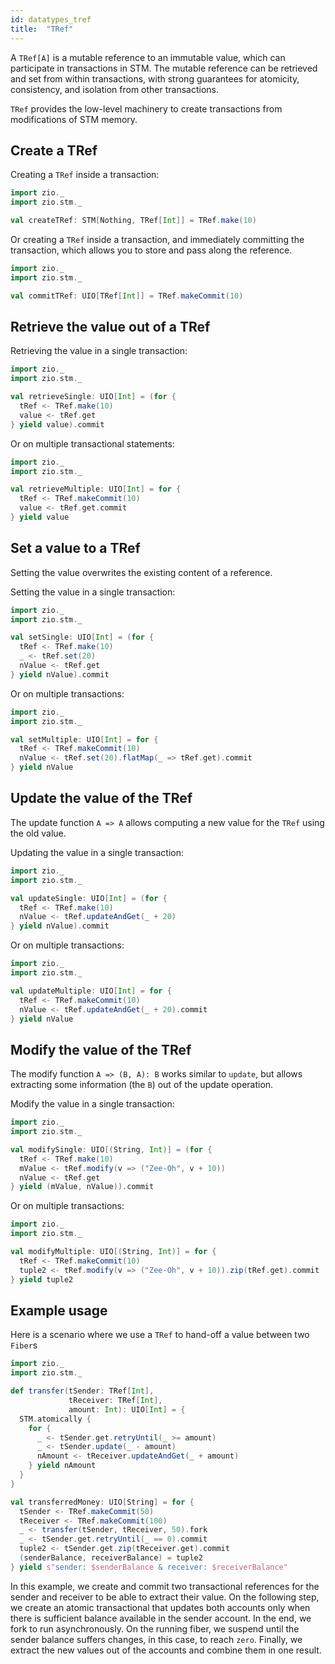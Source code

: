 ```yaml
---
id: datatypes_tref
title:  "TRef"
---
```


A `TRef[A]` is a mutable reference to an immutable value, which can participate in transactions in STM. The mutable reference can be retrieved and set from within transactions, with strong guarantees for atomicity, consistency, and isolation from other transactions.

`TRef` provides the low-level machinery to create transactions from modifications of STM memory.

## Create a TRef

Creating a `TRef` inside a transaction:

```scala mdoc:silent
import zio._
import zio.stm._

val createTRef: STM[Nothing, TRef[Int]] = TRef.make(10)
```

Or creating a `TRef` inside a transaction, and immediately committing the transaction, which allows you to store and pass along the reference.

```scala mdoc:silent
import zio._
import zio.stm._

val commitTRef: UIO[TRef[Int]] = TRef.makeCommit(10)
```

## Retrieve the value out of a TRef

Retrieving the value in a single transaction: 

```scala mdoc:silent
import zio._
import zio.stm._

val retrieveSingle: UIO[Int] = (for {
  tRef <- TRef.make(10)
  value <- tRef.get
} yield value).commit
```

Or on multiple transactional statements:

```scala mdoc:silent
import zio._
import zio.stm._

val retrieveMultiple: UIO[Int] = for {
  tRef <- TRef.makeCommit(10)
  value <- tRef.get.commit
} yield value
```

## Set a value to a TRef

Setting the value overwrites the existing content of a reference.

Setting the value in a single transaction:

```scala mdoc:silent
import zio._
import zio.stm._

val setSingle: UIO[Int] = (for {
  tRef <- TRef.make(10)
  _ <- tRef.set(20)
  nValue <- tRef.get
} yield nValue).commit
```

Or on multiple transactions:

```scala mdoc:silent
import zio._
import zio.stm._

val setMultiple: UIO[Int] = for {
  tRef <- TRef.makeCommit(10)
  nValue <- tRef.set(20).flatMap(_ => tRef.get).commit
} yield nValue
```

## Update the value of the TRef

The update function `A => A` allows computing a new value for the `TRef` using the old value.

Updating the value in a single transaction:

```scala mdoc:silent
import zio._
import zio.stm._

val updateSingle: UIO[Int] = (for {
  tRef <- TRef.make(10)
  nValue <- tRef.updateAndGet(_ + 20)
} yield nValue).commit
```

Or on multiple transactions:

```scala mdoc:silent
import zio._
import zio.stm._

val updateMultiple: UIO[Int] = for {
  tRef <- TRef.makeCommit(10)
  nValue <- tRef.updateAndGet(_ + 20).commit
} yield nValue
```

## Modify the value of the TRef

The modify function `A => (B, A): B` works similar to `update`, but allows extracting some information (the `B`) out of the update operation. 

Modify the value in a single transaction:

```scala mdoc:silent
import zio._
import zio.stm._

val modifySingle: UIO[(String, Int)] = (for {
  tRef <- TRef.make(10)
  mValue <- tRef.modify(v => ("Zee-Oh", v + 10))
  nValue <- tRef.get
} yield (mValue, nValue)).commit
```

Or on multiple transactions:

```scala mdoc:silent
import zio._
import zio.stm._

val modifyMultiple: UIO[(String, Int)] = for {
  tRef <- TRef.makeCommit(10)
  tuple2 <- tRef.modify(v => ("Zee-Oh", v + 10)).zip(tRef.get).commit
} yield tuple2
```

## Example usage

Here is a scenario where we use a `TRef` to hand-off a value between two `Fiber`s

```scala mdoc:silent
import zio._
import zio.stm._

def transfer(tSender: TRef[Int],
             tReceiver: TRef[Int],
             amount: Int): UIO[Int] = {
  STM.atomically {
    for {
      _ <- tSender.get.retryUntil(_ >= amount)
      _ <- tSender.update(_ - amount)
      nAmount <- tReceiver.updateAndGet(_ + amount)
    } yield nAmount
  }
}

val transferredMoney: UIO[String] = for {
  tSender <- TRef.makeCommit(50)
  tReceiver <- TRef.makeCommit(100)
  _ <- transfer(tSender, tReceiver, 50).fork
  _ <- tSender.get.retryUntil(_ == 0).commit
  tuple2 <- tSender.get.zip(tReceiver.get).commit
  (senderBalance, receiverBalance) = tuple2
} yield s"sender: $senderBalance & receiver: $receiverBalance"
```

In this example, we create and commit two transactional references for the sender and receiver to be able to extract their value. 
On the following step, we create an atomic transactional that updates both accounts only when there is sufficient balance available in the sender account. In the end, we fork to run asynchronously.
On the running fiber, we suspend until the sender balance suffers changes, in this case, to reach `zero`. Finally, we extract the new values out of the accounts and combine them in one result. 
